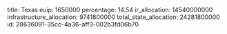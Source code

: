 title: Texas
euip: 1650000
percentage: 14.54
ir_allocation: 14540000000
infrastructure_allocation: 9741800000
total_state_allocation: 24281800000
id: 28636091-35cc-4a36-aff3-002b3fd06b70
